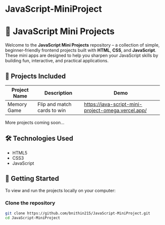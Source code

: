 ﻿# JavaScript-MiniProject
# 🧠 JavaScript Mini Projects

Welcome to the **JavaScript Mini Projects** repository – a collection of simple, beginner-friendly frontend projects built with **HTML**, **CSS**, and **JavaScript**. These mini apps are designed to help you sharpen your JavaScript skills by building fun, interactive, and practical applications.

## 📁 Projects Included

| Project Name   | Description                            | Demo |
|----------------|----------------------------------------|---------------------|
| Memory Game    | Flip and match cards to win            | https://java-script-mini-project-omega.vercel.app/        |

More projects coming soon...

## 🛠️ Technologies Used

- HTML5
- CSS3
- JavaScript 

## 🚀 Getting Started

To view and run the projects locally on your computer:

### Clone the repository

```bash
git clone https://github.com/bnithin215/JavaScript-MiniProject.git
cd JavaScript-MiniProject

